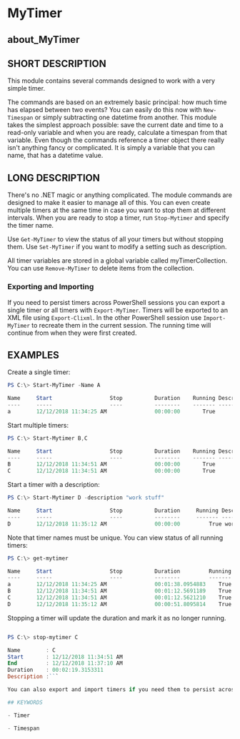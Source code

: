# MyTimer

## about_MyTimer

## SHORT DESCRIPTION

This module contains several commands designed to work with a very simple timer.

The commands are based on an extremely basic principal: how much time has elapsed between two events? You can easily do this now with `New-Timespan` or simply subtracting one datetime from another. This module takes the simplest approach possible: save the current date and time to a read-only variable and when you are ready, calculate a timespan from that variable. Even though the commands reference a timer object there really isn't anything fancy or complicated. It is simply a variable that you can name, that has a datetime value.

## LONG DESCRIPTION

There's no .NET magic or anything complicated. The module commands are designed to make it easier to manage all of this. You can even create multiple timers at the same time in case you want to stop them at different intervals. When you are ready to stop a timer, run `Stop-Mytimer` and specify the timer name.

Use `Get-MyTimer` to view the status of all your timers but without stopping them. Use `Set-MyTimer` if you want to modify a setting such as description.

All timer variables are stored in a global variable called myTimerCollection. You can use `Remove-MyTimer` to delete items from the collection.

### Exporting and Importing

If you need to persist timers across PowerShell sessions you can export a single timer or all timers with `Export-MyTimer`. Timers will be exported to an XML file using `Export-Clixml`. In the other PowerShell session use `Import-MyTimer` to recreate them in the current session. The running time will continue from when they were first created.

## EXAMPLES

Create a single timer:

```powershell
PS C:\> Start-MyTimer -Name A

Name     Start                  Stop          Duration    Running Description
----     -----                  ----          --------    ------- -----------
a        12/12/2018 11:34:25 AM               00:00:00       True
```

Start multiple timers:

```powershell
PS C:\> Start-Mytimer B,C

Name     Start                  Stop          Duration    Running Description
----     -----                  ----          --------    ------- -----------
B        12/12/2018 11:34:51 AM               00:00:00       True
C        12/12/2018 11:34:51 AM               00:00:00       True
```

Start a timer with a description:

```powershell
PS C:\> Start-Mytimer D -description "work stuff"

Name     Start                  Stop          Duration     Running Description
----     -----                  ----          --------     ------- -----------
D        12/12/2018 11:35:12 AM               00:00:00         True work stuff
```

Note that timer names must be unique.  You can view status of all running timers:

```powershell
PS C:\> get-mytimer

Name     Start                  Stop          Duration         Running Description
----     -----                  ----          --------         ------- -----------
a        12/12/2018 11:34:25 AM               00:01:38.0954883    True
B        12/12/2018 11:34:51 AM               00:01:12.5691189    True
C        12/12/2018 11:34:51 AM               00:01:12.5621210    True
D        12/12/2018 11:35:12 AM               00:00:51.8095814    True work stuff
```

Stopping a timer will update the duration and mark it as no longer running.

```powershell

PS C:\> stop-mytimer C

Name        : C
Start       : 12/12/2018 11:34:51 AM
End         : 12/12/2018 11:37:10 AM
Duration    : 00:02:19.3153311
Description :```

You can also export and import timers if you need them to persist across PowerShell sessions. Otherwise the timers are removed when your PowerShell session ends.

## KEYWORDS

- Timer

- Timespan
